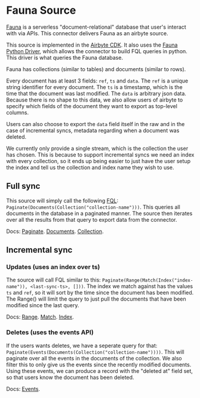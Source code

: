 # Fauna Source

[Fauna](https://fauna.com/) is a serverless "document-relational" database that user's interact with via APIs. This connector delivers Fauna as an airbyte source.

This source is implemented in the [Airbyte CDK](https://docs.airbyte.com/connector-development/cdk-python).
It also uses the [Fauna Python Driver](https://docs.fauna.com/fauna/current/drivers/python), which
allows the connector to build FQL queries in python. This driver is what queries the Fauna database.

Fauna has collections (similar to tables) and documents (similar to rows).

Every document has at least 3 fields: `ref`, `ts` and `data`. The `ref` is a unique string identifier
for every document. The `ts` is a timestamp, which is the time that the document was last modified.
The `data` is arbitrary json data. Because there is no shape to this data, we also allow users of
airbyte to specify which fields of the document they want to export as top-level columns.

Users can also choose to export the `data` field itself in the raw and in the case of incremental syncs, metadata regarding when a document was deleted.

We currently only provide a single stream, which is the collection the user has chosen. This is
because to support incremental syncs we need an index with every collection, so it ends up being easier to just have the user
setup the index and tell us the collection and index name they wish to use.

## Full sync

This source will simply call the following [FQL](https://docs.fauna.com/fauna/current/api/fql/): `Paginate(Documents(Collection("collection-name")))`.
This queries all documents in the database in a paginated manner. The source then iterates over all the results from that query to export data from the connector.

Docs:
[Paginate](https://docs.fauna.com/fauna/current/api/fql/functions/paginate?lang=python).
[Documents](https://docs.fauna.com/fauna/current/api/fql/functions/documents?lang=python).
[Collection](https://docs.fauna.com/fauna/current/api/fql/functions/collection?lang=python).

## Incremental sync

### Updates (uses an index over ts)

The source will call FQL similar to this: `Paginate(Range(Match(Index("index-name")), <last-sync-ts>, []))`.
The index we match against has the values `ts` and `ref`, so it will sort by the time since the document
has been modified. The Range() will limit the query to just pull the documents that have been modified
since the last query.

Docs:
[Range](https://docs.fauna.com/fauna/current/api/fql/functions/range?lang=python).
[Match](https://docs.fauna.com/fauna/current/api/fql/functions/match?lang=python).
[Index](https://docs.fauna.com/fauna/current/api/fql/functions/iindex?lang=python).

### Deletes (uses the events API)

If the users wants deletes, we have a seperate query for that:
`Paginate(Events(Documents(Collection("collection-name"))))`. This will paginate over all the events
in the documents of the collection. We also filter this to only give us the events since the recently
modified documents. Using these events, we can produce a record with the "deleted at" field set, so
that users know the document has been deleted.

Docs:
[Events](https://docs.fauna.com/fauna/current/api/fql/functions/events?lang=python).

